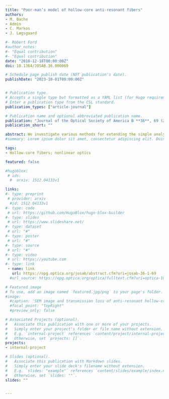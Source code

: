 ```yaml
---
title: "Poor-man’s model of hollow-core anti-resonant fibers"
authors:
- M. Bache
- Admin
- C. Markos
- J. Lægsgaard

#- Robert Ford
#author_notes:
#- "Equal contribution"
#- "Equal contribution"
date: "2018-12-18T00:00:00Z"
doi: 10.1364/JOSAB.36.000069

# Schedule page publish date (NOT publication's date).
publishDate: "2023-10-01T00:00:00Z"


# Publication type.
# Accepts a single type but formatted as a YAML list (for Hugo requirements).
# Enter a publication type from the CSL standard.
publication_types: ["article-journal"]

# Publication name and optional abbreviated publication name.
publication: "Journal of the Optical Society of America B **36**, 69 (2018)"
publication_short: ""

abstract: We investigate various methods for extending the simple analytical capillary model to describe the dispersion and loss of anti-resonant hollow-core (HC) fibers without the need of detailed finite-element simulations across the desired wavelength range. This poor-man’s model can with a single fitting parameter quite accurately mimic dispersion and loss resonances and anti-resonances from full finite-element simulations. Because of the analytical basis of the model, it is easy to explore variations in core size and cladding wall thickness, and should therefore provide a valuable tool for numerical simulations of the ultrafast nonlinear dynamics of gas-filled HC fibers.
#summary: Lorem ipsum dolor sit amet, consectetur adipiscing elit. Duis posuere tellus ac convallis placerat. Proin tincidunt magna sed ex sollicitudin condimentum.

tags:
- Hollow-core fibers; nonlinear optics

featured: false

#hugoblox:
 # ids:
  #  arxiv: 1512.04133v1

links:
#- type: preprint
 # provider: arxiv
  #id: 1512.04133v1
#- type: code
 # url: https://github.com/HugoBlox/hugo-blox-builder
#- type: slides
 # url: https://www.slideshare.net/
#- type: dataset
 # url: "#"
#- type: poster
 # url: "#"
#- type: source
 # url: "#"
#- type: video
 # url: https://youtube.com
#- type: link
 - name: link
   url: https://opg.optica.org/josab/abstract.cfm?uri=josab-36-1-69
  #url_source: https://opg.optica.org/optica/fulltext.cfm?uri=optica-10-10-1253

# Featured image
# To use, add an image named `featured.jpg/png` to your page's folder. 
#image:
  #caption: 'SEM image and transmission loss of anti-resonant hollow-core fiber'
  #focal_point: "TopRight"
  #preview_only: false

# Associated Projects (optional).
#   Associate this publication with one or more of your projects.
#   Simply enter your project's folder or file name without extension.
#   E.g. `internal-project` references `content/project/internal-project/index.md`.
#   Otherwise, set `projects: []`.
projects:
- internal-project

# Slides (optional).
#   Associate this publication with Markdown slides.
#   Simply enter your slide deck's filename without extension.
#   E.g. `slides: "example"` references `content/slides/example/index.md`.
#   Otherwise, set `slides: ""`.
slides: ""


---
```

